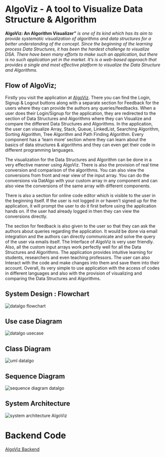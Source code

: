 # AlgoViz - A tool to Visualize Data Structure & Algorithm


**AlgoViz: An Algorithm Visualizer”** _is one of its kind which has its aim to provide systematic visualization of algorithms and data structures for a better understanding of the concept. Since the beginning of the learning process Data Structures, it has been the hardest challenge to visualize DSA. There have been many efforts to make such an application, but there is no such application yet in the market. It’s is a web-based approach that provides a single and most effective platform to visualize the Data Structure and Algorithms._


## Flow of AlgoViz;

Firstly you visit the application at [AlgoViz](https://AlgoViz-7c588.firebaseapp.com/). There you can find the Login, Signup & Logout buttons along with a separate section for Feedback for the users where they can provide the authors any queries/feedbacks.
When a user does their Login/Signup for the application, they are redirected to the section of Data Structures and Algorithms where they can Visualize and compare the different Data Structures and Algorithms. In the application, the user can visualize Array, Stack, Queue, LinkedList, Searching Algorithm, Sorting Algorithm, Tree Algorithm and Path Finding Algorithm. Every component has a ‘learn more’ section where they can learn about the basics of data structures & algorithms and they can even get their code in different programming languages.

The visualization for the Data Structures and Algorithm can be done in a very effective manner using AlgoViz. There is also the provision of real time conversion and comparison of the algorithms. You can also view the conversions from front and rear view of the input array. You can do the conversions via DatAlgo with your custom array in any component and can also view the conversions of the same array with different components.

There is also a section for online code editor which is visible to the user in the beginning itself. If the user is not logged in or haven’t signed up for the application, it will prompt the user to do it first before using the application hands on. If the user had already logged in then they can view the conversions directly.

The section for feedback is also given to the user so that they can ask the authors about queries regarding the application. It would be done via email integration and the authors can directly communicate and solve the query of the user via emails itself.
The Interface of AlgoViz is very user friendly. Also, all the custom input arrays work perfectly well for all the Data Structures and Algorithms. The application provides intuitive learning for students, researchers and even teaching professors. The user can also Interact with the code and make changes into them and save them into their account. Overall, its very simple to use application with the access of codes in different languages and also with the provision of visualizing and comparing the Data Structures and Algorithms.

## System Design : Flowchart

![datalgo flowchart](https://user-images.githubusercontent.com/52107296/118369611-9bac2d80-b5c1-11eb-8748-f3b442d92fa0.jpeg)

## Use case Diagram

![datalgo usecase](https://user-images.githubusercontent.com/52107296/118369684-f3e32f80-b5c1-11eb-9d0e-724535ca5de7.jpeg)

## Class Diagram

![uml datalgo](https://user-images.githubusercontent.com/52107296/118369767-4b819b00-b5c2-11eb-86b1-a324e3cd36f0.jpeg)

## Sequence Diagram

![sequence diagram datalgo](https://user-images.githubusercontent.com/52107296/118369789-62c08880-b5c2-11eb-8c99-f1048989795f.jpeg)

## System Architecture

![system architecture AlgoViz](https://user-images.githubusercontent.com/52107296/118369809-7835b280-b5c2-11eb-99dd-5858c3949f36.jpeg)

# Backend Code

[AlgoViz Backend](https://github.com/WALIULLAHKHANO/AlgoViz-Backend)
